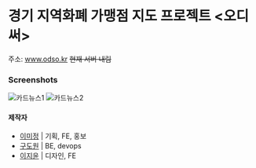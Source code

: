 # 경기 지역화폐 가맹점 지도 프로젝트 <오디써>
주소: www.odso.kr ~~현재 서버 내림~~

### Screenshots
![카드뉴스1](https://user-images.githubusercontent.com/50175809/92077004-8d80fd00-edf6-11ea-9b04-24aab8d9b98f.png)
![카드뉴스2](https://user-images.githubusercontent.com/50175809/92077003-8d80fd00-edf6-11ea-95f1-eea301448c83.png)

#### 제작자
- [이미정](https://github.com/majung2) | 기획, FE, 홍보
- [구도원](https://github.com/cozaro) | BE, devops
- [이지윤](https://www.instagram.com/ji.foto) | 디자인, FE

